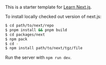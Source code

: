 This is a starter template for [Learn Next.js](https://nextjs.org/learn).

To install locally checked out version of next.js:

```bash
$ cd path/to/next/repo
$ pnpm install && pnpm build
$ cd packages/next
$ npm pack
$ cd -
$ npm install path/to/next/tgz/file
```

Run the server with `npm run dev`.
